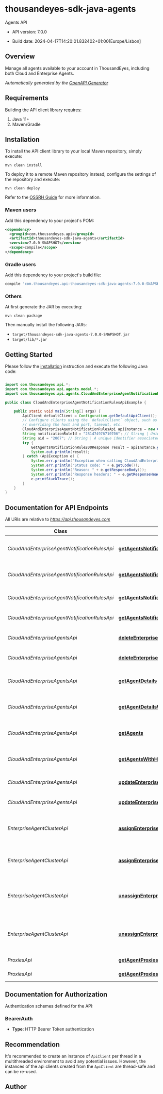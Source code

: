 # thousandeyes-sdk-java-agents

Agents API

- API version: 7.0.0

- Build date: 2024-04-17T14:20:01.832402+01:00[Europe/Lisbon]


## Overview
Manage all agents available to your account in ThousandEyes, including both Cloud and Enterprise Agents.


*Automatically generated by the [OpenAPI Generator](https://openapi-generator.tech)*

## Requirements

Building the API client library requires:

1. Java 11+
2. Maven/Gradle

## Installation

To install the API client library to your local Maven repository, simply execute:

```shell
mvn clean install
```

To deploy it to a remote Maven repository instead, configure the settings of the repository and execute:

```shell
mvn clean deploy
```

Refer to the [OSSRH Guide](http://central.sonatype.org/pages/ossrh-guide.html) for more information.

### Maven users

Add this dependency to your project's POM:

```xml
<dependency>
  <groupId>com.thousandeyes.api</groupId>
  <artifactId>thousandeyes-sdk-java-agents</artifactId>
  <version>7.0.0-SNAPSHOT</version>
  <scope>compile</scope>
</dependency>
```

### Gradle users

Add this dependency to your project's build file:

```groovy
compile "com.thousandeyes.api:thousandeyes-sdk-java-agents:7.0.0-SNAPSHOT"
```

### Others

At first generate the JAR by executing:

```shell
mvn clean package
```

Then manually install the following JARs:

- `target/thousandeyes-sdk-java-agents-7.0.0-SNAPSHOT.jar`
- `target/lib/*.jar`

## Getting Started

Please follow the [installation](#installation) instruction and execute the following Java code:

```java

import com.thousandeyes.api.*;
import com.thousandeyes.api.agents.model.*;
import com.thousandeyes.api.agents.CloudAndEnterpriseAgentNotificationRulesApi;

public class CloudAndEnterpriseAgentNotificationRulesApiExample {

    public static void main(String[] args) {
        ApiClient defaultClient = Configuration.getDefaultApiClient();
        // Configure clients using the `defaultClient` object, such as
        // overriding the host and port, timeout, etc.
        CloudAndEnterpriseAgentNotificationRulesApi apiInstance = new CloudAndEnterpriseAgentNotificationRulesApi(defaultClient);
        String notificationRuleId = "281474976710706"; // String | Unique ID for the agent notification rule.
        String aid = "2067"; // String | A unique identifier associated with your account group. You can retrieve your `AccountGroupId` from the `/account-groups` endpoint. Note that you must be assigned to the target account group. Specifying this parameter without being assigned to the target account group will result in an error response.
        try {
            GetAgentsNotificationRule200Response result = apiInstance.getAgentsNotificationRule(notificationRuleId, aid);
            System.out.println(result);
        } catch (ApiException e) {
            System.err.println("Exception when calling CloudAndEnterpriseAgentNotificationRulesApi#getAgentsNotificationRule");
            System.err.println("Status code: " + e.getCode());
            System.err.println("Reason: " + e.getResponseBody());
            System.err.println("Response headers: " + e.getResponseHeaders());
            e.printStackTrace();
        }
    }
}

```

## Documentation for API Endpoints

All URIs are relative to *https://api.thousandeyes.com*

Class | Method | HTTP request | Description
------------ | ------------- | ------------- | -------------
*CloudAndEnterpriseAgentNotificationRulesApi* | [**getAgentsNotificationRule**](docs/CloudAndEnterpriseAgentNotificationRulesApi.md#getAgentsNotificationRule) | **GET** /v7/agents/notification-rules/{notificationRuleId} | Retrieve agent notification rule
*CloudAndEnterpriseAgentNotificationRulesApi* | [**getAgentsNotificationRuleWithHttpInfo**](docs/CloudAndEnterpriseAgentNotificationRulesApi.md#getAgentsNotificationRuleWithHttpInfo) | **GET** /v7/agents/notification-rules/{notificationRuleId} | Retrieve agent notification rule
*CloudAndEnterpriseAgentNotificationRulesApi* | [**getAgentsNotificationRules**](docs/CloudAndEnterpriseAgentNotificationRulesApi.md#getAgentsNotificationRules) | **GET** /v7/agents/notification-rules | List agent notification rules
*CloudAndEnterpriseAgentNotificationRulesApi* | [**getAgentsNotificationRulesWithHttpInfo**](docs/CloudAndEnterpriseAgentNotificationRulesApi.md#getAgentsNotificationRulesWithHttpInfo) | **GET** /v7/agents/notification-rules | List agent notification rules
*CloudAndEnterpriseAgentsApi* | [**deleteEnterpriseAgent**](docs/CloudAndEnterpriseAgentsApi.md#deleteEnterpriseAgent) | **DELETE** /v7/agents/{agentId} | Delete Enterprise Agent
*CloudAndEnterpriseAgentsApi* | [**deleteEnterpriseAgentWithHttpInfo**](docs/CloudAndEnterpriseAgentsApi.md#deleteEnterpriseAgentWithHttpInfo) | **DELETE** /v7/agents/{agentId} | Delete Enterprise Agent
*CloudAndEnterpriseAgentsApi* | [**getAgentDetails**](docs/CloudAndEnterpriseAgentsApi.md#getAgentDetails) | **GET** /v7/agents/{agentId} | Retrieve Cloud and Enterprise Agent
*CloudAndEnterpriseAgentsApi* | [**getAgentDetailsWithHttpInfo**](docs/CloudAndEnterpriseAgentsApi.md#getAgentDetailsWithHttpInfo) | **GET** /v7/agents/{agentId} | Retrieve Cloud and Enterprise Agent
*CloudAndEnterpriseAgentsApi* | [**getAgents**](docs/CloudAndEnterpriseAgentsApi.md#getAgents) | **GET** /v7/agents | List Cloud and Enterprise Agents
*CloudAndEnterpriseAgentsApi* | [**getAgentsWithHttpInfo**](docs/CloudAndEnterpriseAgentsApi.md#getAgentsWithHttpInfo) | **GET** /v7/agents | List Cloud and Enterprise Agents
*CloudAndEnterpriseAgentsApi* | [**updateEnterpriseAgentDetails**](docs/CloudAndEnterpriseAgentsApi.md#updateEnterpriseAgentDetails) | **PUT** /v7/agents/{agentId} | Update Enterprise Agent
*CloudAndEnterpriseAgentsApi* | [**updateEnterpriseAgentDetailsWithHttpInfo**](docs/CloudAndEnterpriseAgentsApi.md#updateEnterpriseAgentDetailsWithHttpInfo) | **PUT** /v7/agents/{agentId} | Update Enterprise Agent
*EnterpriseAgentClusterApi* | [**assignEnterpriseAgentCluster**](docs/EnterpriseAgentClusterApi.md#assignEnterpriseAgentCluster) | **POST** /v7/agents/{agentId}/cluster/assign | Add member to Enterprise Agent cluster
*EnterpriseAgentClusterApi* | [**assignEnterpriseAgentClusterWithHttpInfo**](docs/EnterpriseAgentClusterApi.md#assignEnterpriseAgentClusterWithHttpInfo) | **POST** /v7/agents/{agentId}/cluster/assign | Add member to Enterprise Agent cluster
*EnterpriseAgentClusterApi* | [**unassignEnterpriseAgentFromCluster**](docs/EnterpriseAgentClusterApi.md#unassignEnterpriseAgentFromCluster) | **POST** /v7/agents/{agentId}/cluster/unassign | Remove member from Enterprise Agent cluster
*EnterpriseAgentClusterApi* | [**unassignEnterpriseAgentFromClusterWithHttpInfo**](docs/EnterpriseAgentClusterApi.md#unassignEnterpriseAgentFromClusterWithHttpInfo) | **POST** /v7/agents/{agentId}/cluster/unassign | Remove member from Enterprise Agent cluster
*ProxiesApi* | [**getAgentProxies**](docs/ProxiesApi.md#getAgentProxies) | **GET** /v7/agents/proxies | List agent proxies
*ProxiesApi* | [**getAgentProxiesWithHttpInfo**](docs/ProxiesApi.md#getAgentProxiesWithHttpInfo) | **GET** /v7/agents/proxies | List agent proxies


<a id="documentation-for-authorization"></a>
## Documentation for Authorization


Authentication schemes defined for the API:
<a id="BearerAuth"></a>
### BearerAuth


- **Type**: HTTP Bearer Token authentication


## Recommendation

It's recommended to create an instance of `ApiClient` per thread in a multithreaded environment to avoid any potential issues.
However, the instances of the api clients created from the `ApiClient` are thread-safe and can be re-used.

## Author




